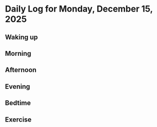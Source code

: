 # Daily Log for Monday, December 15, 2025

## Waking up

## Morning

## Afternoon

## Evening

## Bedtime

## Exercise
